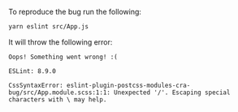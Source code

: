 To reproduce the bug run the following:

```bash
yarn eslint src/App.js
```

It will throw the following error:

```
Oops! Something went wrong! :(

ESLint: 8.9.0

CssSyntaxError: eslint-plugin-postcss-modules-cra-bug/src/App.module.scss:1:1: Unexpected '/'. Escaping special characters with \ may help.
```
